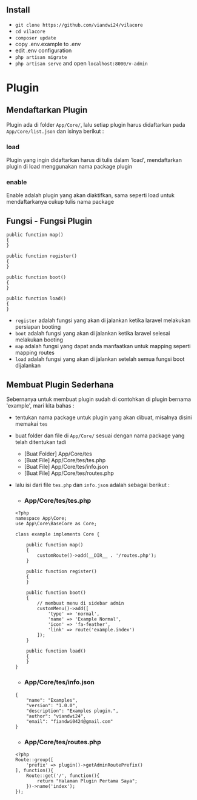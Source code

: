 ## Install

- `git clone https://github.com/viandwi24/vilacore`
- `cd vilacore`
- `composer update`
- copy .env.example to .env
- edit .env configuration
- `php artisan migrate`
- `php artisan serve` and open `localhost:8000/v-admin`


# Plugin

## Mendaftarkan Plugin
Plugin ada di folder `App/Core/`, lalu setiap plugin harus didaftarkan pada `App/Core/list.json` dan isinya berikut :
### load
Plugin yang ingin didaftarkan harus di tulis dalam 'load', mendaftarkan plugin di load menggunakan nama package plugin
### enable
Enable adalah plugin yang akan diaktifkan, sama seperti load untuk mendaftarkanya cukup tulis nama package



## Fungsi - Fungsi Plugin
```
public function map()
{
}

public function register()
{
}

public function boot()
{
}

public function load()
{
}
```
- `register` adalah fungsi yang akan di jalankan ketika laravel melakukan persiapan booting
- `boot` adalah fungsi yang akan di jalankan ketika laravel selesai melakukan booting
- `map` adalah fungsi yang dapat anda manfaatkan untuk mapping seperti mapping routes
- `load` adalah fungsi yang akan di jalankan setelah semua fungsi boot dijalankan




## Membuat Plugin Sederhana
Sebernanya untuk membuat plugin sudah di contohkan di plugin bernama 'example', mari kita bahas :
- tentukan nama package untuk plugin yang akan dibuat, misalnya disini memakai `tes`
- buat folder dan file di `App/Core/` sesuai dengan nama package yang telah ditentukan tadi
    * [Buat Folder] App/Core/tes
    * [Buat File] App/Core/tes/tes.php
    * [Buat File] App/Core/tes/info.json
    * [Buat File] App/Core/tes/routes.php
- lalu isi dari file `tes.php` dan `info.json` adalah sebagai berikut :
    * ### App/Core/tes/tes.php
    ```
    <?php
    namespace App\Core;
    use App\Core\BaseCore as Core;

    class example implements Core {

        public function map()
        {
            customRoute()->add(__DIR__ . '/routes.php');
        }

        public function register()
        {
        }

        public function boot()
        {
            // membuat menu di sidebar admin
            customMenu()->add([
                'type' => 'normal',
                'name' => 'Example Normal',
                'icon' => 'fa-feather',
                'link' => route('example.index')
            ]);
        }

        public function load()
        {
        }
    }
    ```

    * ### App/Core/tes/info.json
    ```
    {
        "name": "Examples",
        "version": "1.0.0",
        "description": "Examples plugin.",
        "author": "viandwi24",
        "email": "fiandwi0424@gmail.com"
    }
    ```

    * ### App/Core/tes/routes.php
    ```
    <?php
    Route::group([
        'prefix' => plugin()->getAdminRoutePrefix()
    ], function(){
        Route::get('/', function(){
            return "Halaman Plugin Pertama Saya";
        })->name('index');
    });
    ```




